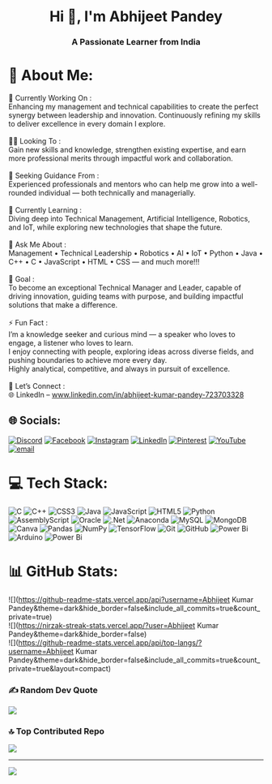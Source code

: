 <h1 align="center"> Hi 👋, I'm Abhijeet Pandey</h1>
<h3 align="center">A Passionate Learner from India</h3>

# 💫 About Me:
🔭 Currently Working On :<br>Enhancing my management and technical capabilities to create the perfect synergy between leadership and innovation. Continuously refining my skills to deliver excellence in every domain I explore.<br><br>👨‍💻 Looking To :<br>Gain new skills and knowledge, strengthen existing expertise, and earn more professional merits through impactful work and collaboration.<br><br>🤝 Seeking Guidance From :<br>Experienced professionals and mentors who can help me grow into a well-rounded individual — both technically and managerially.<br><br>🌱 Currently Learning :<br>Diving deep into Technical Management, Artificial Intelligence, Robotics, and IoT, while exploring new technologies that shape the future.<br><br>💬 Ask Me About :<br>Management • Technical Leadership • Robotics • AI • IoT • Python • Java • C++ • C • JavaScript • HTML • CSS — and much more!!! <br><br>🎯 Goal :<br>To become an exceptional Technical Manager and Leader, capable of driving innovation, guiding teams with purpose, and building impactful solutions that make a difference.<br><br>⚡ Fun Fact :<br>I’m a knowledge seeker and curious mind — a speaker who loves to engage, a listener who loves to learn.<br>I enjoy connecting with people, exploring ideas across diverse fields, and pushing boundaries to achieve more every day.<br>Highly analytical, competitive, and always in pursuit of excellence.<br><br>🤝 Let’s Connect :<br>🌐 LinkedIn – www.linkedin.com/in/abhijeet-kumar-pandey-723703328


## 🌐 Socials:
[![Discord](https://img.shields.io/badge/Discord-%237289DA.svg?logo=discord&logoColor=white)](https://discord.gg/https://discord.gg/hA7KXEuR) [![Facebook](https://img.shields.io/badge/Facebook-%231877F2.svg?logo=Facebook&logoColor=white)](https://facebook.com/abhi7.7.7x) [![Instagram](https://img.shields.io/badge/Instagram-%23E4405F.svg?logo=Instagram&logoColor=white)](https://instagram.com/abhi7.7.7x) [![LinkedIn](https://img.shields.io/badge/LinkedIn-%230077B5.svg?logo=linkedin&logoColor=white)](https://linkedin.com/in/AbhijeetKumarPandey) [![Pinterest](https://img.shields.io/badge/Pinterest-%23E60023.svg?logo=Pinterest&logoColor=white)](https://pinterest.com/RAZER_X1) [![YouTube](https://img.shields.io/badge/YouTube-%23FF0000.svg?logo=YouTube&logoColor=white)](https://youtube.com/@Razer0g) [![email](https://img.shields.io/badge/Email-D14836?logo=gmail&logoColor=white)](mailto:abhijeetpandey564@gmail.com) 

# 💻 Tech Stack:
![C](https://img.shields.io/badge/c-%2300599C.svg?style=flat&logo=c&logoColor=white) ![C++](https://img.shields.io/badge/c++-%2300599C.svg?style=flat&logo=c%2B%2B&logoColor=white) ![CSS3](https://img.shields.io/badge/css3-%231572B6.svg?style=flat&logo=css3&logoColor=white) ![Java](https://img.shields.io/badge/java-%23ED8B00.svg?style=flat&logo=openjdk&logoColor=white) ![JavaScript](https://img.shields.io/badge/javascript-%23323330.svg?style=flat&logo=javascript&logoColor=%23F7DF1E) ![HTML5](https://img.shields.io/badge/html5-%23E34F26.svg?style=flat&logo=html5&logoColor=white) ![Python](https://img.shields.io/badge/python-3670A0?style=flat&logo=python&logoColor=ffdd54) ![AssemblyScript](https://img.shields.io/badge/assembly%20script-%23000000.svg?style=flat&logo=assemblyscript&logoColor=white) ![Oracle](https://img.shields.io/badge/Oracle-F80000?style=flat&logo=oracle&logoColor=white) ![.Net](https://img.shields.io/badge/.NET-5C2D91?style=flat&logo=.net&logoColor=white) ![Anaconda](https://img.shields.io/badge/Anaconda-%2344A833.svg?style=flat&logo=anaconda&logoColor=white) ![MySQL](https://img.shields.io/badge/mysql-4479A1.svg?style=flat&logo=mysql&logoColor=white) ![MongoDB](https://img.shields.io/badge/MongoDB-%234ea94b.svg?style=flat&logo=mongodb&logoColor=white) ![Canva](https://img.shields.io/badge/Canva-%2300C4CC.svg?style=flat&logo=Canva&logoColor=white) ![Pandas](https://img.shields.io/badge/pandas-%23150458.svg?style=flat&logo=pandas&logoColor=white) ![NumPy](https://img.shields.io/badge/numpy-%23013243.svg?style=flat&logo=numpy&logoColor=white) ![TensorFlow](https://img.shields.io/badge/TensorFlow-%23FF6F00.svg?style=flat&logo=TensorFlow&logoColor=white) ![Git](https://img.shields.io/badge/git-%23F05033.svg?style=flat&logo=git&logoColor=white) ![GitHub](https://img.shields.io/badge/github-%23121011.svg?style=flat&logo=github&logoColor=white) ![Power Bi](https://img.shields.io/badge/power_bi-F2C811?style=flat&logo=powerbi&logoColor=black) ![Arduino](https://img.shields.io/badge/-Arduino-00979D?style=flat&logo=Arduino&logoColor=white) ![Power Bi](https://img.shields.io/badge/power_bi-F2C811?style=flat&logo=powerbi&logoColor=black)
# 📊 GitHub Stats:
![](https://github-readme-stats.vercel.app/api?username=Abhijeet Kumar Pandey&theme=dark&hide_border=false&include_all_commits=true&count_private=true)<br/>
![](https://nirzak-streak-stats.vercel.app/?user=Abhijeet Kumar Pandey&theme=dark&hide_border=false)<br/>
![](https://github-readme-stats.vercel.app/api/top-langs/?username=Abhijeet Kumar Pandey&theme=dark&hide_border=false&include_all_commits=true&count_private=true&layout=compact)

### ✍️ Random Dev Quote
![](https://quotes-github-readme.vercel.app/api?type=horizontal&theme=dark)

### 🔝 Top Contributed Repo
![](https://github-contributor-stats.vercel.app/api?username=Abhijeetx777x&limit=5&theme=dark&combine_all_yearly_contributions=true)

---
[![](https://visitcount.itsvg.in/api?id=Abhijeetx777x&icon=5&color=12)](https://visitcount.itsvg.in)

